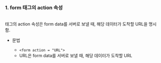 
### 1. form 태그의 action 속성

<br>

  <form> 태그의 action 속성은 form data를 서버로 보낼 때, 해당 데이터가 도착할 URL을 명시함.
  
* 문법
  <br>
  
  - `<form action = "URL">`
  - URL은 form data를 서버로 보낼 때, 해당 데이터가 도착할 URL

